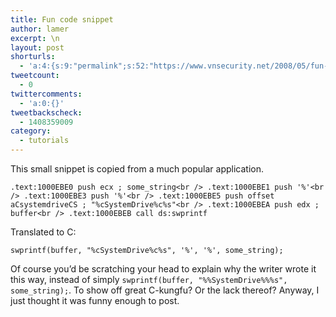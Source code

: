 ```yaml
---
title: Fun code snippet
author: lamer
excerpt: \n
layout: post
shorturls:
  - 'a:4:{s:9:"permalink";s:52:"https://www.vnsecurity.net/2008/05/fun-code-snippet/";s:7:"tinyurl";s:26:"http://tinyurl.com/yemjhcm";s:4:"isgd";s:18:"http://is.gd/aOtha";s:5:"bitly";s:20:"http://bit.ly/74Ni8z";}'
tweetcount:
  - 0
twittercomments:
  - 'a:0:{}'
tweetbackscheck:
  - 1408359009
category:
  - tutorials
---
```

This small snippet is copied from a much popular application.

`.text:1000EBE0 push ecx ; some_string<br />
.text:1000EBE1 push '%'<br />
.text:1000EBE3 push '%'<br />
.text:1000EBE5 push offset aCsystemdriveCS ; "%cSystemDrive%c%s"<br />
.text:1000EBEA push edx ; buffer<br />
.text:1000EBEB call ds:swprintf`

Translated to C:

`swprintf(buffer, "%cSystemDrive%c%s", '%', '%', some_string);`

Of course you&#8217;d be scratching your head to explain why the writer wrote it this way, instead of simply `swprintf(buffer, "%%SystemDrive%%%s", some_string);`. To show off great C-kungfu? Or the lack thereof? Anyway, I just thought it was funny enough to post.